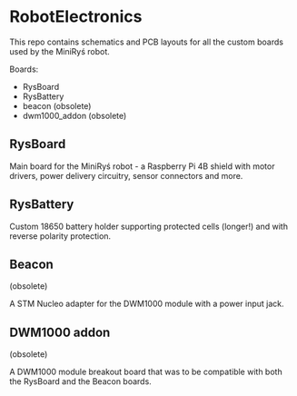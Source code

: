 # RobotElectronics
This repo contains schematics and PCB layouts for all the custom boards used by the MiniRyś robot.

Boards:
* RysBoard
* RysBattery
* beacon (obsolete)
* dwm1000_addon (obsolete)

## RysBoard
Main board for the MiniRyś robot - a Raspberry Pi 4B shield with motor drivers, power delivery circuitry, sensor connectors and more.

## RysBattery
Custom 18650 battery holder supporting protected cells (longer!) and with reverse polarity protection.

## Beacon
(obsolete)

A STM Nucleo adapter for the DWM1000 module with a power input jack.

## DWM1000 addon
(obsolete)

A DWM1000 module breakout board that was to be compatible with both the RysBoard and the Beacon boards.
